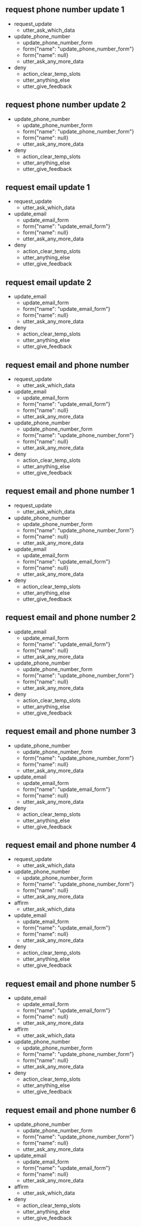 ## request phone number update 1
* request_update
  - utter_ask_which_data
* update_phone_number
  - update_phone_number_form
  - form{"name": "update_phone_number_form"}
  - form{"name": null}
  - utter_ask_any_more_data
* deny
  - action_clear_temp_slots
  - utter_anything_else
  - utter_give_feedback

## request phone number update 2
* update_phone_number
  - update_phone_number_form
  - form{"name": "update_phone_number_form"}
  - form{"name": null}
  - utter_ask_any_more_data
* deny
  - action_clear_temp_slots
  - utter_anything_else
  - utter_give_feedback

## request email update 1
* request_update
  - utter_ask_which_data
* update_email
  - update_email_form
  - form{"name": "update_email_form"}
  - form{"name": null}
  - utter_ask_any_more_data
* deny
  - action_clear_temp_slots
  - utter_anything_else
  - utter_give_feedback

## request email update 2
* update_email
  - update_email_form
  - form{"name": "update_email_form"}
  - form{"name": null}
  - utter_ask_any_more_data
* deny
  - action_clear_temp_slots
  - utter_anything_else
  - utter_give_feedback

## request email and phone number 
* request_update
  - utter_ask_which_data
* update_email
  - update_email_form
  - form{"name": "update_email_form"}
  - form{"name": null}
  - utter_ask_any_more_data
* update_phone_number
  - update_phone_number_form
  - form{"name": "update_phone_number_form"}
  - form{"name": null}
  - utter_ask_any_more_data
* deny
  - action_clear_temp_slots
  - utter_anything_else
  - utter_give_feedback

## request email and phone number 1
* request_update
  - utter_ask_which_data
* update_phone_number
  - update_phone_number_form
  - form{"name": "update_phone_number_form"}
  - form{"name": null}
  - utter_ask_any_more_data
* update_email
  - update_email_form
  - form{"name": "update_email_form"}
  - form{"name": null}
  - utter_ask_any_more_data
* deny
  - action_clear_temp_slots
  - utter_anything_else
  - utter_give_feedback

## request email and phone number 2
* update_email
  - update_email_form
  - form{"name": "update_email_form"}
  - form{"name": null}
  - utter_ask_any_more_data
* update_phone_number
  - update_phone_number_form
  - form{"name": "update_phone_number_form"}
  - form{"name": null}
  - utter_ask_any_more_data
* deny
  - action_clear_temp_slots
  - utter_anything_else
  - utter_give_feedback

## request email and phone number 3
* update_phone_number
  - update_phone_number_form
  - form{"name": "update_phone_number_form"}
  - form{"name": null}
  - utter_ask_any_more_data
* update_email
  - update_email_form
  - form{"name": "update_email_form"}
  - form{"name": null}
  - utter_ask_any_more_data
* deny
  - action_clear_temp_slots
  - utter_anything_else
  - utter_give_feedback

## request email and phone number 4
* request_update
  - utter_ask_which_data
* update_phone_number
  - update_phone_number_form
  - form{"name": "update_phone_number_form"}
  - form{"name": null}
  - utter_ask_any_more_data
* affirm
  - utter_ask_which_data
* update_email
  - update_email_form
  - form{"name": "update_email_form"}
  - form{"name": null}
  - utter_ask_any_more_data
* deny
  - action_clear_temp_slots
  - utter_anything_else
  - utter_give_feedback

## request email and phone number 5
* update_email
  - update_email_form
  - form{"name": "update_email_form"}
  - form{"name": null}
  - utter_ask_any_more_data
* affirm
  - utter_ask_which_data
* update_phone_number
  - update_phone_number_form
  - form{"name": "update_phone_number_form"}
  - form{"name": null}
  - utter_ask_any_more_data
* deny
  - action_clear_temp_slots
  - utter_anything_else
  - utter_give_feedback

## request email and phone number 6
* update_phone_number
  - update_phone_number_form
  - form{"name": "update_phone_number_form"}
  - form{"name": null}
  - utter_ask_any_more_data
* update_email
  - update_email_form
  - form{"name": "update_email_form"}
  - form{"name": null}
  - utter_ask_any_more_data
* affirm
  - utter_ask_which_data
* deny
  - action_clear_temp_slots
  - utter_anything_else
  - utter_give_feedback